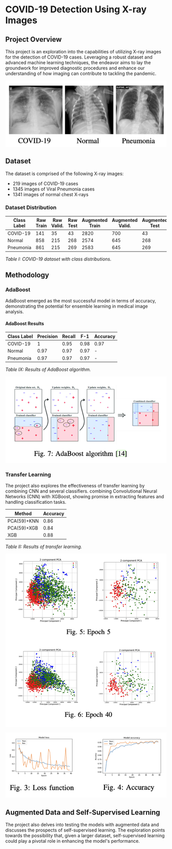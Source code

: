# COVID-19 Detection Using X-ray Images

## Project Overview

This project is an exploration into the capabilities of utilizing X-ray images for the detection of COVID-19 cases. Leveraging a robust dataset and advanced machine learning techniques, the endeavor aims to lay the groundwork for improved diagnostic procedures and enhance our understanding of how imaging can contribute to tackling the pandemic.

![sample X-Ray](./Xrays.png)

## Dataset

The dataset is comprised of the following X-ray images:

- 219 images of COVID-19 cases
- 1345 images of Viral Pneumonia cases
- 1341 images of normal chest X-rays

### Dataset Distribution

| Class Label | Raw Train | Raw Valid. | Raw Test | Augmented Train | Augmented Valid. | Augmented Test |
|-------------|-----------|------------|----------|------------------|------------------|-----------------|
| COVID-19    | 141       | 35         | 43       | 2820             | 700              | 43              |
| Normal      | 858       | 215        | 268      | 2574             | 645              | 268             |
| Pneumonia   | 861       | 215        | 269      | 2583             | 645              | 269             |

*Table I: COVID-19 dataset with class distributions.*

## Methodology

### AdaBoost

AdaBoost emerged as the most successful model in terms of accuracy, demonstrating the potential for ensemble learning in medical image analysis.

#### AdaBoost Results

| Class Label | Precision | Recall | F-1  | Accuracy |
|-------------|-----------|--------|------|----------|
| COVID-19    | 1         | 0.95   | 0.98 | 0.97     |
| Normal      | 0.97      | 0.97   | 0.97 | -        |
| Pneumonia   | 0.97      | 0.97   | 0.97 | -        |

*Table IX: Results of AdaBoost algorithm.*

![ada boost](./ada.png)

### Transfer Learning

The project also explores the effectiveness of transfer learning by combining CNN and several classifiers. combining Convolutional Neural Networks (CNN) with XGBoost, showing promise in extracting features and handling classification tasks.

| Method       | Accuracy |
|--------------|----------|
| PCA(59)+KNN  | 0.86     |
| PCA(59)+XGB | 0.84     |
| XGB          | 0.88     |

*Table II: Results of transfer learning.*

![PCA on pooled ouput](./pca.png)

![performance](./acc.png)

## Augmented Data and Self-Supervised Learning

The project also delves into testing the models with augmented data and discusses the prospects of self-supervised learning. The exploration points towards the possibility that, given a larger dataset, self-supervised learning could play a pivotal role in enhancing the model's performance.
